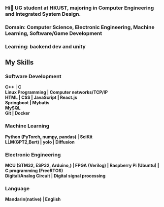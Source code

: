 ### Hi👋 UG student at HKUST, majoring in Computer Engineering and Integrated System Design. 
### **Domain**: Computer Science, Electronic Engineering, Machine Learning, Software/Game Development
### **Learning**: backend dev and unity
## **My Skills**
### **Software Development**
**C++**  |  **C**  
**Linux Programming  |  Computer networks/TCP/IP**  
**HTML  |  CSS  |  JavaScript  |  React.js**  
**Springboot  |  Mybatis**  
**MySQL**  
**Git  |  Docker**  
### **Machine Learning**
**Python (PyTorch, numpy, pandas)  |  SciKit**  
**LLM(GPT2,Bert)  |  yolo  |  Diffusion**  
### **Electronic Engineering**
**MCU (STM32, ESP32, Arduino,)  |  FPGA (Verilog)  |  Raspberry Pi (Ubuntu)  |  C programming (FreeRTOS)**  
**Digital/Analog Circuit  |  Digital signal processing**
### **Language**
**Mandarin(native)  |  English**  
